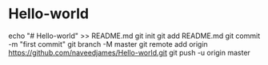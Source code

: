 # Hello-world
echo "# Hello-world" >> README.md
git init
git add README.md
git commit -m "first commit"
git branch -M master
git remote add origin https://github.com/naveedjames/Hello-world.git
git push -u origin master
